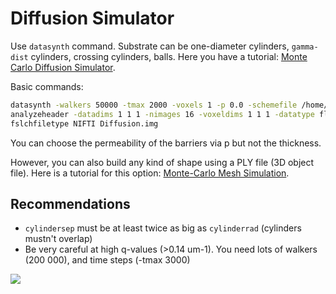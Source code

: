 # Diffusion Simulator

Use `datasynth` command. Substrate can be one-diameter cylinders, `gamma-dist` cylinders, crossing cylinders, balls. Here you have a tutorial: [Monte Carlo Diffusion Simulator](http://cmic.cs.ucl.ac.uk/camino/index.php?n=Tutorials.MCSimulator).

Basic commands:

```bash
datasynth -walkers 50000 -tmax 2000 -voxels 1 -p 0.0 -schemefile /home/django/tanguy/data/simulations/bvecs/patient_1.scheme  -initial uniform -substrate cylinder -packing hex -cylinderrad 2E-6 -cylindersep 4.1 > Diffusion.img
analyzeheader -datadims 1 1 1 -nimages 16 -voxeldims 1 1 1 -datatype float -outputfile Diffusion.hdr
fslchfiletype NIFTI Diffusion.img
```

You can choose the permeability of the barriers via p but not the thickness.

However, you can also build any kind of shape using a PLY file \(3D object file\). Here is a tutorial for this option: [Monte-Carlo Mesh Simulation](http://cmic.cs.ucl.ac.uk/camino/index.php?n=Tutorials.MCMeshSimulation).

## Recommendations <a id="advices"></a>

* `cylindersep` must be at least twice as big as `cylinderrad` \(cylinders mustn't overlap\)
* Be very careful at high q-values \(&gt;0.14 um-1\). You need lots of walkers \(200 000\), and time steps \(-tmax 3000\)

![](https://www.neuro.polymtl.ca/_media/tips_and_tricks/screen_shot_2013-12-06_at_12.39.28_pm.png?w=200&tok=ef38e9)

